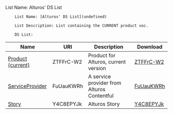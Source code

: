 List Name: Alturos' DS List 
 
        List Name: [Alturos' DS List](undefined) 
 
        List Description: List containing the CURRENT product voc. 
 
        DS List: 

| Name | URI  | Description  | Download  | 
|-------|-----|-------|-------| 
   | [Product (current)](https://semantify.it/ds/ZTFFrC-W2)  | ZTFFrC-W2  | Product for Alturos, current version  | [ZTFFrC-W2](./ZTFFrC-W2.json) |
  | [ServiceProvider](https://semantify.it/ds/FuUauKWRh)  | FuUauKWRh  | A service provider from Alturos Contentful  | [FuUauKWRh](./FuUauKWRh.json) |
  | [Story](https://semantify.it/ds/Y4C8EPYJk)  | Y4C8EPYJk  | Alturos Story  | [Y4C8EPYJk](./Y4C8EPYJk.json) |
